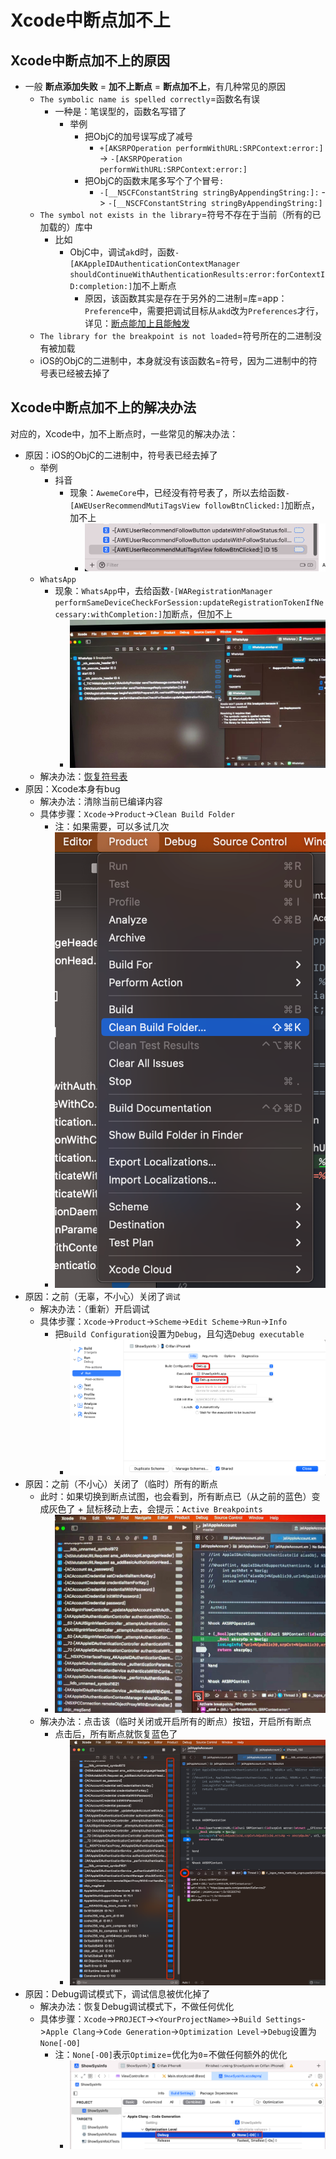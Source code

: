 # Xcode中断点加不上

## Xcode中断点加不上的原因

* 一般 **断点添加失败** = **加不上断点** = **断点加不上**，有几种常见的原因
  * `The symbolic name is spelled correctly`=函数名有误
    * 一种是：笔误型的，函数名写错了
      * 举例
        * 把ObjC的加号误写成了减号
          * `+[AKSRPOperation performWithURL:SRPContext:error:]` -> `-[AKSRPOperation performWithURL:SRPContext:error:]`
        * 把ObjC的函数末尾多写个了个冒号`:`
          * `-[__NSCFConstantString stringByAppendingString:]:` -> `-[__NSCFConstantString stringByAppendingString:]`
  * `The symbol not exists in the library`=符号不存在于当前（所有的已加载的）库中
    * 比如
      * ObjC中，调试`ak`d时，函数`-[AKAppleIDAuthenticationContextManager shouldContinueWithAuthenticationResults:error:forContextID:completion:]`加不上断点
        * 原因，该函数其实是存在于另外的二进制=库=app：`Preference`中，需要把调试目标从`akd`改为`Preferences`才行，详见：[断点能加上且能触发](../../note_summary/xcode/added_and_trigger.md)
  * `The library for the breakpoint is not loaded`=符号所在的二进制没有被加载
  * iOS的ObjC的二进制中，本身就没有该函数名=符号，因为二进制中的符号表已经被去掉了

## Xcode中断点加不上的解决办法

对应的，Xcode中，加不上断点时，一些常见的解决办法：

* 原因：iOS的ObjC的二进制中，符号表已经去掉了
  * 举例
    * 抖音
      * 现象：`AwemeCore`中，已经没有符号表了，所以去给函数`-[AWEUserRecommendMutiTagsView followBtnClicked:]`加断点，加不上
        * ![xcode_add_breakpont_fail_followbtnclicked](../../../assets/img/xcode_add_breakpont_fail_followbtnclicked.png)
   * `WhatsApp`
      * 现象：`WhatsApp`中，去给函数`-[WARegistrationManager performSameDeviceCheckForSession:updateRegistrationTokenIfNecessary:withCompletion:]`加断点，但加不上
        * ![xcode_add_breakpont_fail_waregistrationmanager](../../../assets/img/xcode_add_breakpont_fail_waregistrationmanager.png)
  * 解决办法：[恢复符号表](../../../note_summary/lldb_unname/restore_symbol.md)
* 原因：Xcode本身有bug
  * 解决办法：清除当前已编译内容
  * 具体步骤：`Xcode`->`Product`->`Clean Build Folder`
    * 注：如果需要，可以多试几次
    * ![xcode_product_clean](../../../assets/img/xcode_product_clean.png)
* 原因：之前（无辜，不小心）关闭了`调试`
  * 解决办法：（重新）开启调试
  * 具体步骤：`Xcode`->`Product`->`Scheme`->`Edit Scheme`->`Run`->`Info`
    * 把`Build Configuration`设置为`Debug`，且勾选`Debug executable`
      * ![xcode_enable_debug_executable](../../../assets/img/xcode_enable_debug_executable.png)
* 原因：之前（不小心）关闭了（临时）所有的断点
  * 此时：如果切换到断点试图，也会看到，所有断点已（从之前的蓝色）变成灰色了 + 鼠标移动上去，会提示：`Active Breakpoints`
    * ![xcode_disabled_all_br](../../../assets/img/xcode_disabled_all_br.jpg)
  * 解决办法：点击该（临时关闭或开启所有的断点）按钮，开启所有断点
    * 点击后，所有断点就恢复蓝色了
      * ![xcode_enable_all_br](../../../assets/img/xcode_enable_all_br.png)
* 原因：Debug调试模式下，调试信息被优化掉了
  * 解决办法：恢复Debug调试模式下，不做任何优化
  * 具体步骤：`Xcode`->`PROJECT`->`<YourProjectName>`->`Build Settings`->`Apple Clang`->`Code Generation`->`Optimization Level`->`Debug`设置为`None[-O0]`
    * 注：`None[-O0]`表示`Optimize`=优化为`0`=不做任何额外的优化
      * ![xcode_optimize_level_O0](../../../assets/img/xcode_optimize_level_O0.png)
